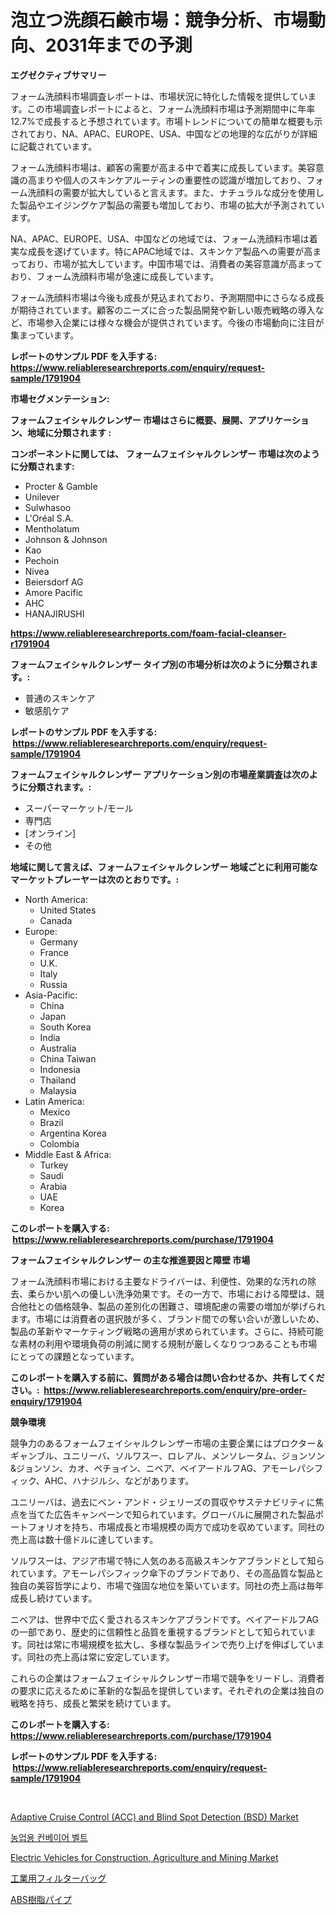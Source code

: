 <p><h1>泡立つ洗顔石鹸市場：競争分析、市場動向、2031年までの予測</h1></p><p><strong>エグゼクティブサマリー</strong></p>
<p><p>フォーム洗顔料市場調査レポートは、市場状況に特化した情報を提供しています。この市場調査レポートによると、フォーム洗顔料市場は予測期間中に年率12.7%で成長すると予想されています。市場トレンドについての簡単な概要も示されており、NA、APAC、EUROPE、USA、中国などの地理的な広がりが詳細に記載されています。</p><p>フォーム洗顔料市場は、顧客の需要が高まる中で着実に成長しています。美容意識の高まりや個人のスキンケアルーティンの重要性の認識が増加しており、フォーム洗顔料の需要が拡大していると言えます。また、ナチュラルな成分を使用した製品やエイジングケア製品の需要も増加しており、市場の拡大が予測されています。</p><p>NA、APAC、EUROPE、USA、中国などの地域では、フォーム洗顔料市場は着実な成長を遂げています。特にAPAC地域では、スキンケア製品への需要が高まっており、市場が拡大しています。中国市場では、消費者の美容意識が高まっており、フォーム洗顔料市場が急速に成長しています。</p><p>フォーム洗顔料市場は今後も成長が見込まれており、予測期間中にさらなる成長が期待されています。顧客のニーズに合った製品開発や新しい販売戦略の導入など、市場参入企業には様々な機会が提供されています。今後の市場動向に注目が集まっています。</p></p>
<p><strong>レポートのサンプル PDF を入手する: <a href="https://www.reliableresearchreports.com/enquiry/request-sample/1791904">https://www.reliableresearchreports.com/enquiry/request-sample/1791904</a></strong></p>
<p><strong>市場セグメンテーション:</strong></p>
<p><strong> フォームフェイシャルクレンザー 市場はさらに概要、展開、アプリケーション、地域に分類されます :</strong></p>
<p><strong>コンポーネントに関しては、 フォームフェイシャルクレンザー 市場は次のように分類されます: &nbsp;</strong></p>
<p><ul><li>Procter & Gamble</li><li>Unilever</li><li>Sulwhasoo</li><li>L'Oréal S.A.</li><li>Mentholatum</li><li>Johnson & Johnson</li><li>Kao</li><li>Pechoin</li><li>Nivea</li><li>Beiersdorf AG</li><li>Amore Pacific</li><li>AHC</li><li>HANAJIRUSHI</li></ul></p>
<p><strong><a href="https://www.reliableresearchreports.com/foam-facial-cleanser-r1791904">https://www.reliableresearchreports.com/foam-facial-cleanser-r1791904</a></strong></p>
<p><strong> フォームフェイシャルクレンザー タイプ別の市場分析は次のように分類されます。:</strong></p>
<p><ul><li>普通のスキンケア</li><li>敏感肌ケア</li></ul></p>
<p><strong>レポートのサンプル PDF を入手する: &nbsp;<a href="https://www.reliableresearchreports.com/enquiry/request-sample/1791904">https://www.reliableresearchreports.com/enquiry/request-sample/1791904</a></strong></p>
<p><strong> フォームフェイシャルクレンザー アプリケーション別の市場産業調査は次のように分類されます。:</strong></p>
<p><ul><li>スーパーマーケット/モール</li><li>専門店</li><li>[オンライン]</li><li>その他</li></ul></p>
<p><strong>地域に関して言えば、フォームフェイシャルクレンザー 地域ごとに利用可能なマーケットプレーヤーは次のとおりです。:</strong></p>
<p><ul>
    <li>
        North America:
        <ul>
            <li>United States</li>
            <li>Canada</li>
        </ul>
    </li>
    <li>
        Europe:
        <ul>
            <li>Germany</li>
            <li>France</li>
            <li>U.K.</li>
            <li>Italy</li>
            <li>Russia</li>
        </ul>
    </li>
    <li>
        Asia-Pacific:
        <ul>
            <li>China</li>
            <li>Japan</li>
            <li>South Korea</li>
            <li>India</li>
            <li>Australia</li>
            <li>China Taiwan</li>
            <li>Indonesia</li>
            <li>Thailand</li>
            <li>Malaysia</li>
        </ul>
    </li>
    <li>
        Latin America:
        <ul>
            <li>Mexico</li>
            <li>Brazil</li>
            <li>Argentina Korea</li>
            <li>Colombia</li>
        </ul>
    </li>
    <li>
        Middle East & Africa:
        <ul>
            <li>Turkey</li>
            <li>Saudi</li>
            <li>Arabia</li>
            <li>UAE</li>
            <li>Korea</li>
        </ul>
    </li>
    </ul></p>
<p><strong>このレポートを購入する: &nbsp;<a href="https://www.reliableresearchreports.com/purchase/1791904">https://www.reliableresearchreports.com/purchase/1791904</a></strong></p>
<p><strong>フォームフェイシャルクレンザー の主な推進要因と障壁 市場</strong></p>
<p><p>フォーム洗顔料市場における主要なドライバーは、利便性、効果的な汚れの除去、柔らかい肌への優しい洗浄効果です。その一方で、市場における障壁は、競合他社との価格競争、製品の差別化の困難さ、環境配慮の需要の増加が挙げられます。市場には消費者の選択肢が多く、ブランド間での奪い合いが激しいため、製品の革新やマーケティング戦略の適用が求められています。さらに、持続可能な素材の利用や環境負荷の削減に関する規制が厳しくなりつつあることも市場にとっての課題となっています。</p></p>
<p><strong>このレポートを購入する前に、質問がある場合は問い合わせるか、共有してください。:&nbsp; <a href="https://www.reliableresearchreports.com/enquiry/pre-order-enquiry/1791904">https://www.reliableresearchreports.com/enquiry/pre-order-enquiry/1791904</a></strong></p>
<p><strong>競争環境</strong></p>
<p><p>競争力のあるフォームフェイシャルクレンザー市場の主要企業にはプロクター＆ギャンブル、ユニリーバ、ソルワスー、ロレアル、メンソレータム、ジョンソン&ジョンソン、カオ、ペチョイン、ニベア、ベイアードルフAG、アモーレパシフィック、AHC、ハナジルシ、などがあります。</p><p>ユニリーバは、過去にベン・アンド・ジェリーズの買収やサステナビリティに焦点を当てた広告キャンペーンで知られています。グローバルに展開された製品ポートフォリオを持ち、市場成長と市場規模の両方で成功を収めています。同社の売上高は数十億ドルに達しています。</p><p>ソルワスーは、アジア市場で特に人気のある高級スキンケアブランドとして知られています。アモーレパシフィック傘下のブランドであり、その高品質な製品と独自の美容哲学により、市場で強固な地位を築いています。同社の売上高は毎年成長し続けています。</p><p>ニベアは、世界中で広く愛されるスキンケアブランドです。ベイアードルフAGの一部であり、歴史的に信頼性と品質を重視するブランドとして知られています。同社は常に市場規模を拡大し、多様な製品ラインで売り上げを伸ばしています。同社の売上高は常に安定しています。</p><p>これらの企業はフォームフェイシャルクレンザー市場で競争をリードし、消費者の要求に応えるために革新的な製品を提供しています。それぞれの企業は独自の戦略を持ち、成長と繁栄を続けています。</p></p>
<p><strong>このレポートを購入する: &nbsp; <a href="https://www.reliableresearchreports.com/purchase/1791904">https://www.reliableresearchreports.com/purchase/1791904</a></strong></p>
<p><strong>レポートのサンプル PDF を入手する: &nbsp;<a href="https://www.reliableresearchreports.com/enquiry/request-sample/1791904">https://www.reliableresearchreports.com/enquiry/request-sample/1791904</a></strong><strong></strong></p>
<p>&nbsp;</p>
<p><p><a href="https://www.linkedin.com/pulse/insights-adaptive-cruise-control-acc-blind-spot-detection-rucce?trackingId=cbyLM4B274ZTwAS5UbiuhQ%3D%3D">Adaptive Cruise Control (ACC) and Blind Spot Detection (BSD) Market</a></p><p><a href="https://medium.com/@jenniferstanley2022/%EB%86%8D%EC%97%85%EC%9A%A9-%EC%BB%A8%EB%B2%A0%EC%9D%B4%EC%96%B4-%EB%B2%A8%ED%8A%B8-%EC%8B%9C%EC%9E%A5%EC%9D%98-%EC%A7%80%ED%91%9C-%ED%95%B4%EB%8F%85-%EC%8B%9C%EC%9E%A5-%EC%A0%90%EC%9C%A0%EC%9C%A8-%ED%8A%B8%EB%A0%8C%EB%93%9C-%EB%B0%8F-%EC%84%B1%EC%9E%A5-%ED%8C%A8%ED%84%B4-28334b82bb5b">농업용 컨베이어 벨트</a></p><p><a href="https://www.linkedin.com/pulse/electric-vehicles-construction-agriculture-mining-market-size-c6jpe?trackingId=Y8TIUFuR77LLY3YSr31p1Q%3D%3D">Electric Vehicles for Construction, Agriculture and Mining Market</a></p><p><a href="https://medium.com/@eduardoramez/%E7%94%A3%E6%A5%AD%E7%94%A8%E3%83%95%E3%82%A3%E3%83%AB%E3%82%BF%E3%83%BC%E3%83%90%E3%83%83%E3%82%B0%E5%B8%82%E5%A0%B4%E3%81%AF-%E5%B8%82%E5%A0%B4%E3%82%B7%E3%82%A7%E3%82%A2-%E5%B8%82%E5%A0%B4%E5%8B%95%E5%90%91-%E5%B8%82%E5%A0%B4%E6%88%90%E9%95%B7%E3%81%AB%E9%96%A2%E3%81%99%E3%82%8B%E6%83%85%E5%A0%B1%E3%82%92%E6%8F%90%E4%BE%9B%E3%81%97%E3%81%BE%E3%81%99-d9892ea14af1">工業用フィルターバッグ</a></p><p><a href="https://medium.com/@jefferyyan895/abs%E3%83%91%E3%82%A4%E3%83%97%E5%B8%82%E5%A0%B4%E3%81%AF-%E5%B8%82%E5%A0%B4%E3%82%B7%E3%82%A7%E3%82%A2-%E5%B8%82%E5%A0%B4%E5%8B%95%E5%90%91-%E5%B8%82%E5%A0%B4%E6%88%90%E9%95%B7%E3%81%AB%E9%96%A2%E3%81%99%E3%82%8B%E6%83%85%E5%A0%B1%E3%82%92%E6%8F%90%E4%BE%9B%E3%81%97%E3%81%BE%E3%81%99-352cf0007b9d">ABS樹脂パイプ</a></p></p>